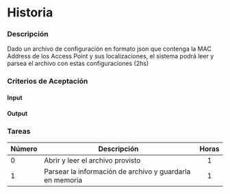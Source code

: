 # Historia

### Descripción

Dado un archivo de configuración en formato json que contenga la MAC Address de los Access Point y sus localizaciones, el sistema podrá leer y parsea el archivo con estas configuraciones (2hs)

### Criterios de Aceptación

#### Input

#### Output

### Tareas

| Número | Descripción | Horas | 
| ------ | ------ | :------: |
| 0 | Abrir y leer el archivo provisto | 1 | 
| 1 | Parsear la información de archivo y guardarla en memoria | 1 | 


